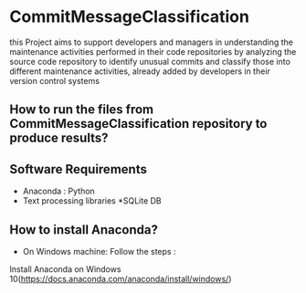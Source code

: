 # CommitMessageClassification
 this Project aims to support developers and managers in understanding the maintenance activities performed in their code repositories by analyzing  the source code repository to identify unusual commits and classify those into  different maintenance activities, already added by developers in their version control systems

## How to run the files from CommitMessageClassification repository to produce results?

## Software Requirements
* Anaconda : Python 
* Text processing libraries 
*SQLite DB 

## How to install Anaconda?
* On Windows machine:
Follow the steps :

Install Anaconda on Windows 10(https://docs.anaconda.com/anaconda/install/windows/)


